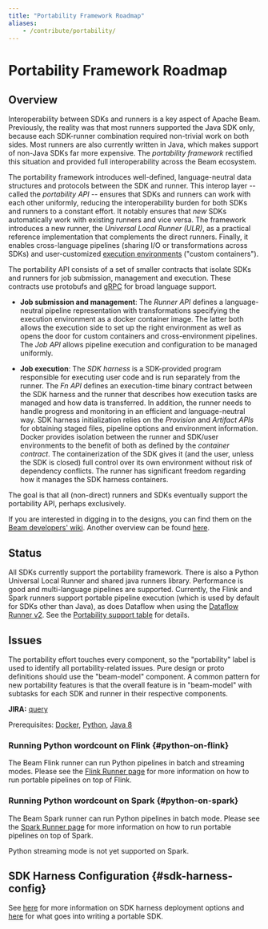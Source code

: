 ```yaml
---
title: "Portability Framework Roadmap"
aliases:
    - /contribute/portability/
---
```

<!--
Licensed under the Apache License, Version 2.0 (the "License");
you may not use this file except in compliance with the License.
You may obtain a copy of the License at

http://www.apache.org/licenses/LICENSE-2.0

Unless required by applicable law or agreed to in writing, software
distributed under the License is distributed on an "AS IS" BASIS,
WITHOUT WARRANTIES OR CONDITIONS OF ANY KIND, either express or implied.
See the License for the specific language governing permissions and
limitations under the License.
-->

# Portability Framework Roadmap

## Overview

Interoperability between SDKs and runners is a key aspect of Apache
Beam. Previously, the reality was that most runners supported the
Java SDK only, because each SDK-runner combination required non-trivial
work on both sides. Most runners are also currently written in Java,
which makes support of non-Java SDKs far more expensive. The
_portability framework_ rectified this situation and provided
full interoperability across the Beam ecosystem.

The portability framework introduces well-defined, language-neutral
data structures and protocols between the SDK and runner. This interop
layer -- called the _portability API_ -- ensures that SDKs and runners
can work with each other uniformly, reducing the interoperability
burden for both SDKs and runners to a constant effort.  It notably
ensures that _new_ SDKs automatically work with existing runners and
vice versa.  The framework introduces a new runner, the _Universal
Local Runner (ULR)_, as a practical reference implementation that
complements the direct runners. Finally, it enables cross-language
pipelines (sharing I/O or transformations across SDKs) and
user-customized [execution environments](/documentation/runtime/environments/)
("custom containers").

The portability API consists of a set of smaller contracts that
isolate SDKs and runners for job submission, management and
execution. These contracts use protobufs and [gRPC](https://grpc.io) for broad language
support.

 * **Job submission and management**: The _Runner API_ defines a
   language-neutral pipeline representation with transformations
   specifying the execution environment as a docker container
   image. The latter both allows the execution side to set up the
   right environment as well as opens the door for custom containers
   and cross-environment pipelines. The _Job API_ allows pipeline
   execution and configuration to be managed uniformly.

 * **Job execution**: The _SDK harness_ is a SDK-provided
   program responsible for executing user code and is run separately
   from the runner.  The _Fn API_ defines an execution-time binary
   contract between the SDK harness and the runner that describes how
   execution tasks are managed and how data is transferred. In
   addition, the runner needs to handle progress and monitoring in an
   efficient and language-neutral way. SDK harness initialization
   relies on the _Provision_ and _Artifact APIs_ for obtaining staged
   files, pipeline options and environment information. Docker
   provides isolation between the runner and SDK/user environments to
   the benefit of both as defined by the _container contract_. The
   containerization of the SDK gives it (and the user, unless the SDK
   is closed) full control over its own environment without risk of
   dependency conflicts. The runner has significant freedom regarding
   how it manages the SDK harness containers.

The goal is that all (non-direct) runners and SDKs eventually support
the portability API, perhaps exclusively.

If you are interested in digging in to the designs, you can find
them on the [Beam developers' wiki](https://cwiki.apache.org/confluence/display/BEAM/Design+Documents).
Another overview can be found [here](https://docs.google.com/presentation/d/1Yg8Xm4fb-oRjiLQjwLt5153hpwwTLclZrVOKP2hQifo/edit#slide=id.g42e4c9aad6_1_3070).

## Status

All SDKs currently support the portability framework.
There is also a Python Universal Local Runner and shared java runners library.
Performance is good and multi-language pipelines are supported.
Currently, the Flink and Spark runners support portable pipeline execution
(which is used by default for SDKs other than Java),
as does Dataflow when using the [Dataflow Runner v2](https://cloud.google.com/dataflow/docs/guides/deploying-a-pipeline#dataflow-runner-v2).
See the
[Portability support table](https://s.apache.org/apache-beam-portability-support-table)
for details.


## Issues

The portability effort touches every component, so the "portability"
label is used to identify all portability-related issues. Pure
design or proto definitions should use the "beam-model" component. A
common pattern for new portability features is that the overall
feature is in "beam-model" with subtasks for each SDK and runner in
their respective components.

**JIRA:** [query](https://issues.apache.org/jira/issues/?jql=project%20%3D%20BEAM%20AND%20resolution%20%3D%20Unresolved%20AND%20labels%20%3D%20portability%20order%20by%20priority%20DESC%2Cupdated%20DESC)

Prerequisites: [Docker](https://docs.docker.com/compose/install/), [Python](https://docs.python-guide.org/starting/install3/linux/), [Java 8](https://openjdk.java.net/install/)

### Running Python wordcount on Flink {#python-on-flink}

The Beam Flink runner can run Python pipelines in batch and streaming modes.
Please see the [Flink Runner page](/documentation/runners/flink/) for more information on
how to run portable pipelines on top of Flink.

### Running Python wordcount on Spark {#python-on-spark}

The Beam Spark runner can run Python pipelines in batch mode.
Please see the [Spark Runner page](/documentation/runners/spark/) for more information on
how to run portable pipelines on top of Spark.

Python streaming mode is not yet supported on Spark.

## SDK Harness Configuration {#sdk-harness-config}

See [here](/documentation/runtime/sdk-harness-config/) for more information on SDK harness deployment options
and [here](https://docs.google.com/presentation/d/1Cso0XP9dmj77OD9Bd53C1M3W1sPJF0ZnA20gzb2BPhE/edit?usp=sharing)
for what goes into writing a portable SDK.

